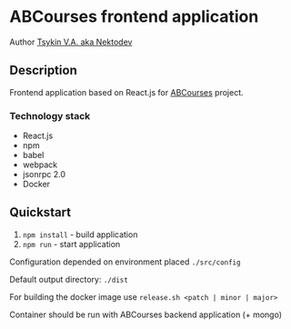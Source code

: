 # ABCourses frontend application
Author [Tsykin V.A. aka Nektodev](http://nektodev.ru)

## Description
Frontend application based on React.js for [ABCourses](http://english.nektodev.ru) project.
 
### Technology stack
- React.js
- npm
- babel
- webpack
- jsonrpc 2.0
- Docker

## Quickstart

1. `npm install` - build application
2. `npm run` - start application

Configuration depended on environment placed `./src/config`

Default output directory: `./dist` 

For building the docker image use `release.sh <patch | minor | major>`

Container should be run with ABCourses backend application (+ mongo) 
